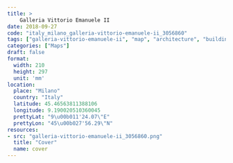 ```yaml
---
title: > 
    Galleria Vittorio Emanuele II
date: 2018-09-27
code: "italy_milano_galleria-vittorio-emanuele-ii_3056860"
tags: ["galleria-vittorio-emanuele-ii", "map", "architecture", "buildings", "Milano", "Italy"]
categories: ["Maps"]
draft: false
format:
  width: 210
  height: 297
  unit: 'mm'
location:
  place: "Milano"
  country: "Italy"
  latitude: 45.46563811388106
  longitude: 9.190020510360045
  prettyLat: "9\u00b011'24.07\"E"
  prettyLon: "45\u00b027'56.29\"N"
resources:
- src: "galleria-vittorio-emanuele-ii_3056860.png"
  title: "Cover"
  name: cover
---
```

